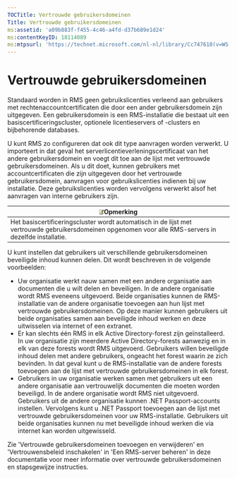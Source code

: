 ```yaml
---
TOCTitle: Vertrouwde gebruikersdomeinen
Title: Vertrouwde gebruikersdomeinen
ms:assetid: 'a09b883f-f455-4c46-a4fd-d37b689e1d24'
ms:contentKeyID: 18114089
ms:mtpsurl: 'https://technet.microsoft.com/nl-nl/library/Cc747618(v=WS.10)'
---
```


Vertrouwde gebruikersdomeinen
=============================

Standaard worden in RMS geen gebruikslicenties verleend aan gebruikers met rechtenaccountcertificaten die door een ander gebruikersdomein zijn uitgegeven. Een gebruikersdomein is een RMS-installatie die bestaat uit een basiscertificeringscluster, optionele licentieservers of -clusters en bijbehorende databases.

U kunt RMS zo configureren dat ook dit type aanvragen worden verwerkt. U importeert in dat geval het serverlicentieverleningscertificaat van het andere gebruikersdomein en voegt dit toe aan de lijst met vertrouwde gebruikersdomeinen. Als u dit doet, kunnen gebruikers met accountcertificaten die zijn uitgegeven door het vertrouwde gebruikersdomein, aanvragen voor gebruikslicenties indienen bij uw installatie. Deze gebruikslicenties worden vervolgens verwerkt alsof het aanvragen van interne gebruikers zijn.

| ![](/security-updates/images/Cc747618.note(WS.10).gif)Opmerking                                                                              |
|---------------------------------------------------------------------------------------------------------------------------------------------------------|
| Het basiscertificeringscluster wordt automatisch in de lijst met vertrouwde gebruikersdomeinen opgenomen voor alle RMS-servers in dezelfde installatie. |

U kunt instellen dat gebruikers uit verschillende gebruikersdomeinen beveiligde inhoud kunnen delen. Dit wordt beschreven in de volgende voorbeelden:

-   Uw organisatie werkt nauw samen met een andere organisatie aan documenten die u wilt delen en beveiligen. In de andere organisatie wordt RMS eveneens uitgevoerd. Beide organisaties kunnen de RMS-installatie van de andere organisatie toevoegen aan hun lijst met vertrouwde gebruikersdomeinen. Op deze manier kunnen gebruikers uit beide organisaties samen aan beveiligde inhoud werken en deze uitwisselen via internet of een extranet.
-   Er kan slechts één RMS in elk Active Directory-forest zijn geïnstalleerd. In uw organisatie zijn meerdere Active Directory-forests aanwezig en in elk van deze forests wordt RMS uitgevoerd. Gebruikers willen beveiligde inhoud delen met andere gebruikers, ongeacht het forest waarin ze zich bevinden. In dat geval kunt u de RMS-installatie van de andere forests toevoegen aan de lijst met vertrouwde gebruikersdomeinen in elk forest.
-   Gebruikers in uw organisatie werken samen met gebruikers uit een andere organisatie aan vertrouwelijk documenten die moeten worden beveiligd. In de andere organisatie wordt RMS niet uitgevoerd. Gebruikers uit de andere organisatie kunnen .NET Passport-accounts instellen. Vervolgens kunt u .NET Passport toevoegen aan de lijst met vertrouwde gebruikersdomeinen voor uw RMS-installatie. Gebruikers uit beide organisaties kunnen nu met beveiligde inhoud werken die via internet kan worden uitgewisseld.

Zie 'Vertrouwde gebruikersdomeinen toevoegen en verwijderen' en 'Vertrouwensbeleid inschakelen' in 'Een RMS-server beheren' in deze documentatie voor meer informatie over vertrouwde gebruikersdomeinen en stapsgewijze instructies.
